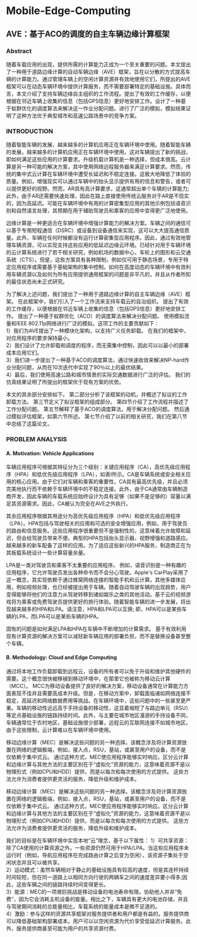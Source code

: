 # Mobile-Edge-Computing

## AVE：基于ACO的调度的自主车辆边缘计算框架

### Abstract
随着车载应用的出现，提供所需的计算能力正成为一个至关重要的问题。本文提出了一种用于道路边缘计算的自动车辆边缘（AVE）框架，旨在以分散的方式提高车辆的计算能力。通过管理车辆上的空闲计算资源并有效地使用它们，所提出的AVE框架可以在动态车辆环境中提供计算服务，而不需要部署特定的基础设施。具体而言，本文介绍了支持车辆边缘自主组织的工作流程。提出了有效的工作缓存，以便根据在邻近车辆上收集的信息（包括GPS信息）更好地安排工作。设计了一种基于蚁群优化的调度算法来解决这一作业分配问题。进行了广泛的模拟，模拟结果证明了这种方法优于典型城市和高速公路场景中的竞争方案。

### INTRODUCTION
随着智能车辆的发展，越来越多的计算机应用正在车辆环境中使用。随着智能车辆的发展，越来越多的计算机应用正在车辆环境中使用。这对车辆提出了新的挑战，即如何满足这些应用的计算要求。升级机载计算机是一种选择，但成本很高。云计算是另一种可能的解决方案，其中使用网络远程服务器来满足计算要求。然而，传统的集中式云计算在车辆环境中遭受长延迟和不稳定连接。这极大地降低了体验的质量。例如，增强现实可以通过车辆中的抬头显示提供有用的信息和警告，或者可以提供更好的视野。然而，AR具有高计算要求，这通常超出单个车辆的计算能力; 此外，由于AR还需要快速处理，因此在路上直接使用传统云服务对于AR是不现实的，因为高延迟。可能在车辆环境中有用的计算密集型应用的其他示例包括语音识别和自然语言处理，其预期在用于辅助驾驶员和乘客的应用中变得更广泛地使用。

边缘计算是一种更适合在车辆环境中增强计算能力的解决方案。车辆之间的通信可以基于专用短程通信（DSRC）或设备到设备通信来实现，这可以大大提高通信质量。此外，车辆在任何时候都没有运行计算密集型应用程序。因此，通过有效地管理车辆资源，可以实现支持这些应用的低延迟边缘云环境。已经针对用于车辆环境的云计算系统进行了若干相关研究，例如机场的数据中心，车轮上的图形和云交通系统（CTS）。但是，这些方案具有各种限制，例如仅可用于静态场景，专用于特定应用程序或需要基于基础架构的集中控制。如何在高度动态的车辆环境中有效利用车辆资源以及如何为所有应用提供通用框架的问题是非平凡的，并且从作者所知的最佳状态尚未正式研究。

为了解决上述问题，我们提出了一种用于道路边缘计算的自主车辆边缘（AVE）框架。 在此框架中，我们引入了一个工作流来支持车载云的自治组织。 提出了有效的工作缓存，以便根据在邻近车辆上收集的信息（包括GPS信息）更好地安排工作。 提出了一种基于蚁群优化（ACO）的调度算法来解决分配问题。 使用模拟流量和IEEE 802.11p网络进行广泛的模拟。这项工作的主要贡献如下：  
1）我们为AVE提出了一种模块化架构，以支持广义任务卸载。 在我们的框架中，对应用程序的要求保持最小。  
2）我们设计了允许卸载和调度的程序，而无需集中控制，因此可以以最小的部署成本应用它们。  
3）我们进一步提出了一种基于ACO的调度算法，通过快速收敛来解决NP-hard作业分配问题，从而在10次迭代中实现了90％以上的最优结果。  
4）最后，我们使用高速公路和城市情景的实际交通数据进行广泛的评估。 我们的仿真结果证明了所提出的框架优于现有方案的优势。  

本文的其余部分安排如下。 第二部分分析了该框架的动机，并概述了拟议的工作卸载方法。 第三节定义了拟议框架的组成部分。 第四节介绍了工作流程并描述了工作分配问题。 第五节解释了基于ACO的调度算法，用于解决分配问题。 然后通过模拟评估框架，如第六节所述。 第七节介绍了以前的相关研究，我们在第八节中总结了这篇论文。

### PROBLEM ANALYSIS
#### A. Motivation: Vehicle Applications
车辆应用程序可根据其特征分为三个级别：关键应用程序（CA），高优先级应用程序（HPA）和低优先级应用程序（LPA），如表I所示。CA是车辆系统或安全相关应用的核心应用。由于它们对车辆和乘客的重要性，CA具有最高优先级，并且必须完美地执行而不依赖于车辆环境中的不稳定连接。此外，由于CA通常由车辆制造商开发，因此车辆的车载系统应始终设计为具有足够（如果不是足够的）容量以满足其资源需求。因此，CA被认为完全在AVE之外执行。

其余应用程序根据其用途分为高优先级应用程序（HPA）和低优先级应用程序（LPA）。HPA包括与驾驶相关的应用和可选的安全增强应用，例如，用于驾驶员的路由和信息服务。这些应用程序很重要但不是强制性的，这意味着允许故障和延迟，但会给驾驶员带来不便。典型的HPA包括抬头显示器，视野增强和道路感应。越来越多的新车配备了这样的应用。为了适应这些新兴的HPA服务，制造商正在为其板载系统设计一些计算容量余量。

LPA是一类对驾驶员和乘客不太重要的应用程序。 例如，语音识别是一种有趣的应用程序，它允许驾驶员发出各种命令而不会分心驾驶。Apple's CarPlay采用了这一概念，其实现依赖于通过蜂窝网络连接的智能手机和云计算。其他多媒体应用，例如视频处理，也已经被提出用于车辆。随着自动驾驶车辆的出现趋势，用户变得能够将他们的注意力从驾驶转移到诸如娱乐之类的其他活动。基于云的视频游戏将为乘客或免费驾驶员提供更好的旅行体验。随着智能车辆的进一步发展，将出现越来越多的HPA和LPA。请注意，HPA和LPA可以互换; 即，HPA可以是某些车辆的LPA，而LPA可以是某些车辆的HPA。

固有的问题是如何满足LPA和HPA在车辆中不断增加的计算需求。 基于有效利用现有计算资源的解决方案可以减轻新车辆应用的部署负担，而不是替换设备甚至整个车辆。

#### B. Methodology: Cloud and Edge Computing
通过将本地工作负载卸载到远程云，设备的所有者可以免于升级和维护其他硬件的需要。这个概念很快被移植到移动环境中，在那里它也被称为移动云计算（MCC）。 MCC为移动设备提供了良好的解决方案，移动设备通常在计算能力方面表现不佳并且需要高成本升级。但是，在移动方案中，卸载面临诸如网络连接不稳定，高延迟和网络数据费用等挑战。在车辆环境中，这些问题中的一些甚至更严重。车辆的移动性远远高于手持设备的移动性，这显着缩短了与路边单元（RSU）等定点基础设施的链路持续时间。此外，与主要在城市地区漫游的手持设备不同，车辆通常位于农村地区，基础设施很少部署，远程云的互联网连接不如城市地区。由于这些限制，云计算难以在车辆环境中使用。

移动边缘计算（MEC）是解决这些问题的另一种选择。该概念涉及将计算资源放置在网络的逻辑极端，例如，接入点，RSU，基站，或甚至用户的设备，而不是仅依赖于集中式云。 通过这种方式，MEC使应用程序能够实时响应。区分云计算和边缘计算与其他方法的主要区别在于“虚拟化”资源的能力，这意味着资源不是以物理形式（例如CPU和HDD）提供，而是以每次和每次使用的方式提供。 这些方法允许为消费者提供更灵活的服务，降低升级和维护成本。

移动边缘计算（MEC）是解决这些问题的另一种选择。该概念涉及将计算资源放置在网络的逻辑极端，例如，接入点，RSU，基站，或甚至用户的设备，而不是仅依赖于集中式云。 通过这种方式，MEC使应用程序能够实时响应。区分云计算和边缘计算与其他方法的主要区别在于“虚拟化”资源的能力，这意味着资源不是以物理形式（例如CPU和HDD）提供，而是以每次和每次使用的方式提供。 这些方法允许为消费者提供更灵活的服务，降低升级和维护成本。

我们的目标是在车辆环境中实现本地“云”理念，基于以下属性：
1）可共享资源：除了CA使用的计算资源之外，一些资源仍然可用于HPA/LPA。当这些应用程序未运行时（例如，导航应用程序在完成路由计算之后变为空闲），该资源子集处于空闲状态并且可以被共享。  
2）运动模式：虽然车辆相对于静止的基础设施具有较高的速度，但是其连杆持续时间较短，但在同一道路上以相同方向行驶的两辆车之间的速度差异要小得多;因此，这些车辆之间的链路持续时间变得更长。  
3）能源：MEC的一项艰巨挑战是移动设备的电池寿命有限。协助他人并非“免费”，因为它会消耗主机设备的能量。相比之下，车辆具有更大的电池存储，并且与驾驶期间消耗的总能量相比，车载系统的能量成本是微不足道的。  
4）激励：参与这样的资源共享框架对服务提供者和用户都是有益的。服务提供商可以降低基础架构部署成本。用户可以以空闲资源为代价享受低延迟计算服务。此外，服务提供商甚至可能为用户的共享资源付费。  